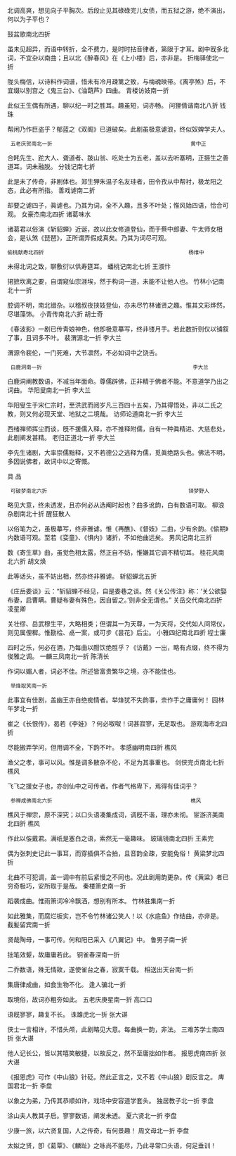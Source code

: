 <!-- { "loadSidebar": true } -->
北调高爽，想见向子平胸次。后段止见其碌碌完儿女债，而五狱之游，绝不演出，何以为子平也？

鼓盆歌南北四折
 
虽未见超异，而语中转折，全不费力，是时时拈音律者，第限于才耳。剧中旣多北词，不宜杂以南曲；且以北《醉春风》在《上小楼》后，亦非是。
     折梅驿使北一折
 
陇头梅信，以诗料作词谱，惜未有冷月疎篱之致，与梅魂映带。《离亭煞》后，不宜缀以别宫之《鬼三台》、《油葫芦》四曲。
    青楼访妓南一折
 
此似王生偶有所遇，聊以纪一时之胜耳。趣虽短，词亦畅。
    问狸倩谐南北八折                                               钱珠
   
帮闲乃作巨盗乎？郁蓝之《双阁》已道破矣。此剧虽极意谑浪，终似奴婢学夫人。

     五老庆贺南北一折                                            黄中正
 
合眊先生、跎大人、聋道者、跛山翁、吃处士为五老，盖以去听塞明，正摄生之善道耳。词未融脱。
    分钱记南七折
 
此是未了传奇，非剧体也。郑生狎朱温子名友珪者，田令孜从中帮衬，极龙阳之态，此必有所指。
     善戏谑南二折
 
却要之谑四子，眞谑也。乃其为词，全不入趣，且多不叶处；惟风始四语，恰合可观。
     女豪杰南北四折                                             诸葛味水
 
诸葛君以俗演《斩貂蝉》近诞，故以此女修道登仙，而于蔡中郎妻、牛太师女相会，是认煞《琵琶》，正所谓弄假成真矣。乃其为词尽可观。

    偷桃献寿北四折                                              杨维中
 
未得北词之致，聊敷衍以供寿筵耳。
     蟠桃记南北七折                                              王淑忭
 
捃摭坎离之要，自谓窥仙宗涯埃，然于构词一道，未能不让他人也。
     竹林小记南北十一折
 
腔调不明，南北错杂。以稽叔夜挟妓登仙，亦未尽竹林诸贤之趣。惟其文彩烨然，尽堪藻饰。
     小青传南北六折                                               胡士奇
 
《春波影》一剧已传靑娘神色，他卽极意摹写，终非镂月手。若此数折则仅以铺叙了事，且词多不叶。
     裴渭源北一折                                                李大兰
 
渭源令裴伦，一门死难，大节凛然，不必如词中之饶舌。

     白鹿洞南一折                                                李大兰
 
白鹿洞阐教数语，不减当年面命。尊儒辟佛，正非精于佛者不能。不意道学乃出之词曲。
     华阳叟南北一折                                               李大兰
 
华阳叟生于宋仁宗时，至洪武而阅岁凡三百四十五矣，乃其得悟处，非以二氏之教，则又何必现天堂、地狱之二境哉。
     访师论道南北一折                                            李大兰
 
西绪禅师挥尘而谈，旣不援儒入释，亦不推释附儒，自有一种眞精进、大慈悲处，此剧阐发甚精。
     老归正道北一折                                               李大兰
 
李先生诸剧，大率崇儒黜释，又不若德公之逃释为儒，觅眞绝路头也。佛法不明，多因说佛者，故词中以之寄慨。

具 品
 
     可破梦南北六折                                             铎梦野人
 
略见大意，终未透发，且亦何必从选阉时起也？曲多讹韵，白有数语可取。
     柳浪杂剧南北十折                                           醒狂散人
 
以俗笔为之，虽极摹写，终非雅谑。惟《再醮》、《督妓》二曲，少有余韵。《偷期》内数语可观。至若《娈童》、《惧内》诸折，不如他曲远矣。
     男风记南北三折
 
数《寄生草》曲，虽觉色相太露，然正自不妨，惟嫌其它调不精切耳。
     桂花风南北六折                                               胡文焕

此等话头，虽不妨出相，然亦终非雅谑。
     斩貂蝉北五折
 
《庄岳委谈》云：“斩貂蝉不经见，自是委巷之谈。然《关公传注》称：‘关公欲娶布妻，启曹瞒。曹疑布妻有殊色，因自留之。’则非全无谓也。”
     关岳交代南北四折                                             凌星卿
 
关壮缪、岳武穆生平，大略相类；但谓其一为天尊，一为天将，交代如人间常仪，则见属俚穉。惟勘桧、卨一案，或可步《昙花》后尘。
    小雅四纪南北四折                                               程士廉
 
四时之乐，何必在酒，乃每曲以酣饮绝胜乎？《访戴》一出，略有点缀，终不得为俊雅之调。
     一麟三凤南北一折                                              陈清长
 
作词以媚人者，词必不佳。所述皆富贵繁华之境，亦不能佳也。

     举烽取笑南一折
 
此事宜有佳剧，盖幽王亦自绝痴情者。举烽犹不失韵事，柰作手之庸庸何！
     园林午梦北一折
 
崔之《长恨传》，曷若《李娃》？何必呶呶！词甚寂寥，无足取也。
     游观海市北四折
 
尽能搬弄学问，但用调不全，下韵不叶。
     孝感幽明南四折                                              樵风
 
渔父之孝，事可以风。惟是调多散杂不伦，不足为其事重也。
     剑侠完贞南北七折                                            樵风
 
飞飞之援女子也，亦剑仙中之可传者。作者气格卑下，焉得有佳词乎？

     参禅成佛南北六折                                            樵风
 
樵风于禅宗，原不深究；以口头语凑集成词，调旣不谐，理亦未彻。
     宦游济美南北四折                                           樵风
 
作此以侫戴君。满纸是塞白之语，索然无一毫趣味。
    玻璃镜南北四折                                             王素完
 
偶为张刺史记此一事耳，而穿插俱不合拍，且音韵全疎，安能免俗！
     黄粱梦北四折
 
北曲不可犯调，盖一调中有前后紧慢之不同也。况此剧用韵更杂。传《黄粱》者已穷奇极巧，安所取于是哉。
     秦楼箫史南一折

蹈袭成曲。惟雨箫词冷冷飘洒，想别有所本。
     竹林胜集南一折
 
如此雅集，而腐烂板实，岂不令竹林诸公笑人！以《水底鱼》作结曲，亦非是。
     截髪留宾南一折
 
贤哉陶母，一事可传。何和阳已采入《八翼记》中。
     鲁男子南一折
 
拙笔效颦，故庸庸若此。
     铜雀春深南一折
 
二乔数语，殊无情致，遂使雀台之春，寂寞千载。
     相送出天台南一折

集唐律成曲，如食生物不化。
     逢人骗北一折
 
取境俗，故词亦粗夯如此。
     五老庆庚星南一折                                                高口口
 
语旣寥寥，趣复不长。
     诛雄虎北一折                                                张大谌
 
侠士一言相许，不惜头颅，此剧略见大意。每曲换一韵，非法。
     三难苏学士南四折                                             张大谌
 
他人记长公，皆以其嘻笑敏捷，以故反之，然不至庸拙如作者。
     报恩虎南四折                                                张大谌

《报恩虎》可作《中山狼》针砭。然此正言之，又不若《中山狼》剧反言之。
庳国君北一折                                                      李盘 
 
以象之为弟，乃传其恭顺如许，戏场中安容道学套头。
     独居教子北一折                                               李盘
 
涂山夫人教其子启。寥寥数语，阐发未透。
     夏六贤北一折                                                李盘
 
少康一旅，以六贤复国，人之传奇，有何景趣！
     周文母北一折                                                李盘
 
太姒之贤，卽《葛覃》、《麟趾》之咏尚不能尽，乃此寻常口头语，何足垂训！
